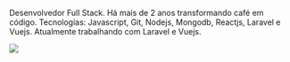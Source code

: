 <p align="left">
 Desenvolvedor Full Stack. Há mais de 2 anos transformando café em código. 
 Tecnologias: Javascript, Git, Nodejs, Mongodb, Reactjs, Laravel e Vuejs. 
 Atualmente trabalhando com Laravel e Vuejs.
</p>

<p align="left">
  <a href="https://www.linkedin.com/in/carlos-eduardo-alves-viana" alt="Linkedin">
  <img src="https://img.shields.io/badge/-Linkedin-0e76a8?style=flat-square&logo=Linkedin&logoColor=white&link=https://www.linkedin.com/in/carlos-eduardo-alves-viana/" />
  </a>
</p>
